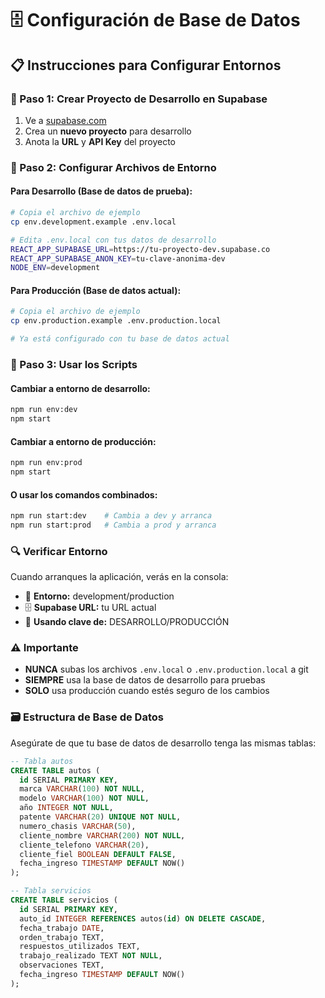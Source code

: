 # 🗄️ Configuración de Base de Datos

## 📋 Instrucciones para Configurar Entornos

### 🚀 Paso 1: Crear Proyecto de Desarrollo en Supabase

1. Ve a [supabase.com](https://supabase.com)
2. Crea un **nuevo proyecto** para desarrollo
3. Anota la **URL** y **API Key** del proyecto

### 🔧 Paso 2: Configurar Archivos de Entorno

#### Para Desarrollo (Base de datos de prueba):
```bash
# Copia el archivo de ejemplo
cp env.development.example .env.local

# Edita .env.local con tus datos de desarrollo
REACT_APP_SUPABASE_URL=https://tu-proyecto-dev.supabase.co
REACT_APP_SUPABASE_ANON_KEY=tu-clave-anonima-dev
NODE_ENV=development
```

#### Para Producción (Base de datos actual):
```bash
# Copia el archivo de ejemplo
cp env.production.example .env.production.local

# Ya está configurado con tu base de datos actual
```

### 🎯 Paso 3: Usar los Scripts

#### Cambiar a entorno de desarrollo:
```bash
npm run env:dev
npm start
```

#### Cambiar a entorno de producción:
```bash
npm run env:prod
npm start
```

#### O usar los comandos combinados:
```bash
npm run start:dev    # Cambia a dev y arranca
npm run start:prod   # Cambia a prod y arranca
```

### 🔍 Verificar Entorno

Cuando arranques la aplicación, verás en la consola:
- 🔧 **Entorno:** development/production
- 🗄️ **Supabase URL:** tu URL actual
- 🔑 **Usando clave de:** DESARROLLO/PRODUCCIÓN

### ⚠️ Importante

- **NUNCA** subas los archivos `.env.local` o `.env.production.local` a git
- **SIEMPRE** usa la base de datos de desarrollo para pruebas
- **SOLO** usa producción cuando estés seguro de los cambios

### 🗃️ Estructura de Base de Datos

Asegúrate de que tu base de datos de desarrollo tenga las mismas tablas:

```sql
-- Tabla autos
CREATE TABLE autos (
  id SERIAL PRIMARY KEY,
  marca VARCHAR(100) NOT NULL,
  modelo VARCHAR(100) NOT NULL,
  año INTEGER NOT NULL,
  patente VARCHAR(20) UNIQUE NOT NULL,
  numero_chasis VARCHAR(50),
  cliente_nombre VARCHAR(200) NOT NULL,
  cliente_telefono VARCHAR(20),
  cliente_fiel BOOLEAN DEFAULT FALSE,
  fecha_ingreso TIMESTAMP DEFAULT NOW()
);

-- Tabla servicios
CREATE TABLE servicios (
  id SERIAL PRIMARY KEY,
  auto_id INTEGER REFERENCES autos(id) ON DELETE CASCADE,
  fecha_trabajo DATE,
  orden_trabajo TEXT,
  respuestos_utilizados TEXT,
  trabajo_realizado TEXT NOT NULL,
  observaciones TEXT,
  fecha_ingreso TIMESTAMP DEFAULT NOW()
);
```
